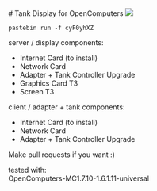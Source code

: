 <a name="start">
# Tank Display for OpenComputers</a>

<img src="http://i.imgur.com/o4MTAjW.png">

```
pastebin run -f cyF0yhXZ
```

server / display components:
- Internet Card (to install)
- Network Card
- Adapter + Tank Controller Upgrade
- Graphics Card T3
- Screen T3

client / adapter + tank components:
- Internet Card (to install)
- Network Card
- Adapter + Tank Controller Upgrade

Make pull requests if you want :)

tested with:<br>
OpenComputers-MC1.7.10-1.6.1.11-universal
